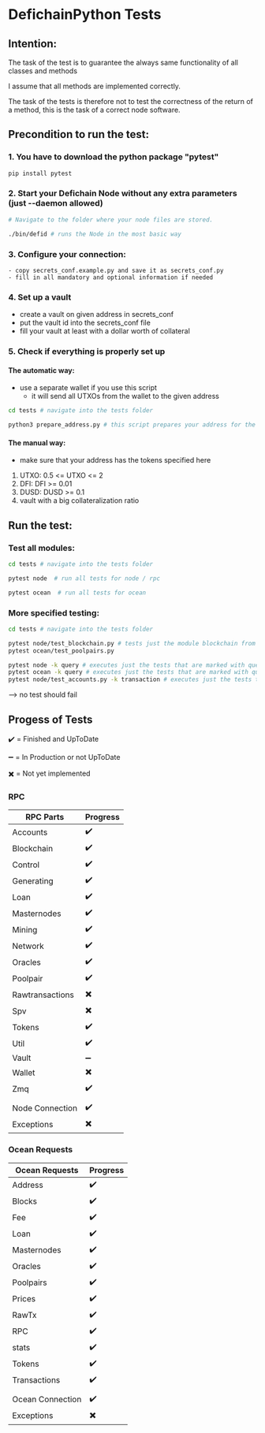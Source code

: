 # DefichainPython Tests

## Intention:
The task of the test is to guarantee the always same functionality of all classes and methods

I assume that all methods are implemented correctly.

The task of the tests is therefore not to test the correctness of the return of a method, 
this is the task of a correct node software.

## Precondition to run the test:
### 1. You have to download the python package "pytest"
```bash
pip install pytest
```
### 2. Start your Defichain Node without any extra parameters (just --daemon allowed)
```bash
# Navigate to the folder where your node files are stored.

./bin/defid # runs the Node in the most basic way
```
### 3. Configure your connection:
    - copy secrets_conf.example.py and save it as secrets_conf.py
    - fill in all mandatory and optional information if needed

### 4. Set up a vault
   - create a vault on given address in secrets_conf
   - put the vault id into the secrets_conf file
   - fill your vault at least with a dollar worth of collateral

### 5. Check if everything is properly set up
   #### The automatic way:
   - use a separate wallet if you use this script 
     - it will send all UTXOs from the wallet to the given address
   ```bash
   cd tests # navigate into the tests folder
   
   python3 prepare_address.py # this script prepares your address for the tests
   ```
   #### The manual way:
   - make sure that your address has the tokens specified here
   1. UTXO: 0.5 <= UTXO <= 2
   2. DFI: DFI >= 0.01
   3. DUSD: DUSD >= 0.1
   4. vault with a big collateralization ratio

## Run the test:
### Test all modules:
```bash
cd tests # navigate into the tests folder

pytest node  # run all tests for node / rpc

pytest ocean  # run all tests for ocean
```
### More specified testing:
```bash
cd tests # navigate into the tests folder

pytest node/test_blockchain.py # tests just the module blockchain from the node / rpc
pytest ocean/test_poolpairs.py 

pytest node -k query # executes just the tests that are marked with query
pytest ocean -k query # executes just the tests that are marked with query
pytest node/test_accounts.py -k transaction # executes just the tests that are marked with transaction
```
--> no test should fail

## Progess of Tests

:heavy_check_mark: = Finished and UpToDate

:heavy_minus_sign: = In Production or not UpToDate

:heavy_multiplication_x: = Not yet implemented

### RPC 
| RPC Parts       | Progress                 |
|-----------------|--------------------------|
| Accounts        | :heavy_check_mark:       |
| Blockchain      | :heavy_check_mark:       | 
| Control         | :heavy_check_mark:       |
| Generating      | :heavy_check_mark:       |
| Loan            | :heavy_check_mark:       |
| Masternodes     | :heavy_check_mark:       |
| Mining          | :heavy_check_mark:       |
| Network         | :heavy_check_mark:       |
| Oracles         | :heavy_check_mark:       |
| Poolpair        | :heavy_check_mark:       |
| Rawtransactions | :heavy_multiplication_x: |
| Spv             | :heavy_multiplication_x: |
| Tokens          | :heavy_check_mark:       |
| Util            | :heavy_check_mark:       |
| Vault           | :heavy_minus_sign:       |
| Wallet          | :heavy_multiplication_x: |
| Zmq             | :heavy_check_mark:       |
|                 |                          |
| Node Connection | :heavy_check_mark:       |
| Exceptions      | :heavy_multiplication_x: |


### Ocean Requests
| Ocean Requests   | Progress                 |
|------------------|--------------------------|
| Address          | :heavy_check_mark:       |
| Blocks           | :heavy_check_mark:       | 
| Fee              | :heavy_check_mark:       |
| Loan             | :heavy_check_mark:       |
| Masternodes      | :heavy_check_mark:       |
| Oracles          | :heavy_check_mark:       |
| Poolpairs        | :heavy_check_mark:       |
| Prices           | :heavy_check_mark:       |
| RawTx            | :heavy_check_mark:       |
| RPC              | :heavy_check_mark:       |
| stats            | :heavy_check_mark:       |
| Tokens           | :heavy_check_mark:       |
| Transactions     | :heavy_check_mark:       |
|                  |                          |
| Ocean Connection | :heavy_check_mark:       |
| Exceptions       | :heavy_multiplication_x: |
